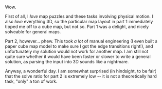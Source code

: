 Wow.

First of all, I *love* map puzzles and these tasks involving physical motion. I also *love* everything 3D, so the particular map layout in part 1 immediately tipped me off to a cube map, but not so. Part 1 was a delight, and nicely solveable for general maps.

Part 2, however... phew. This took *a lot* of manual engineering (I even built a paper cube map model to make sure I got the edge transitions right!), and unfortunately my solution would not work for another map. I am still not quite sure whether it would have been faster or slower to write a general solution, as parsing the input into 3D sounds like a nightmare.

Anyway, a wonderful day. I am somewhat surprised (in hindsight, to be fair) that the solve ratio for part 2 is extremely low -- it is not a theoretically hard task, "only" a ton of work.
